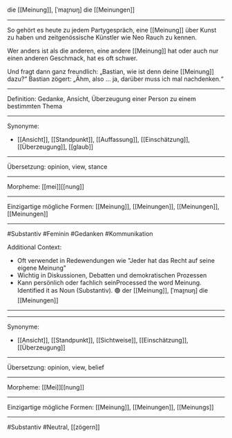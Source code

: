 die [[Meinung]], [ˈmaɪ̯nʊŋ]
die [[Meinungen]]

---
So gehört es heute zu jedem Partygespräch, eine [[Meinung]] über Kunst zu haben und zeitgenössische Künstler wie Neo Rauch zu kennen.

Wer anders ist als die anderen, eine andere [[Meinung]] hat oder auch nur einen anderen Geschmack, hat es oft schwer.

Und fragt dann ganz freundlich: „Bastian, wie ist denn deine [[Meinung]] dazu?“ 
Bastian zögert: „Ähm, also … ja, darüber muss ich mal nachdenken.“ 

---

Definition: Gedanke, Ansicht, Überzeugung einer Person zu einem bestimmten Thema

---
Synonyme:
- [[Ansicht]], [[Standpunkt]], [[Auffassung]], [[Einschätzung]], [[Überzeugung]], [[glaub]]

---
Übersetzung: opinion, view, stance

---
Morpheme:
[[mei]][[nung]]

---
Einzigartige mögliche Formen: [[Meinung]], [[Meinungen]], [[Meinungen]], [[Meinungen]]

---
#Substantiv #Feminin #Gedanken #Kommunikation

Additional Context:
- Oft verwendet in Redewendungen wie "Jeder hat das Recht auf seine eigene Meinung"
- Wichtig in Diskussionen, Debatten und demokratischen Prozessen
- Kann persönlich oder fachlich seinProcessed the word Meinung. Identified it as Noun (Substantiv). 🟢 der [[Meinung]], [ˈmaɪ̯nʊŋ]
die [[Meinungen]]


---


---
Synonyme:
- [[Ansicht]], [[Standpunkt]], [[Sichtweise]], [[Einschätzung]], [[Überzeugung]]

---
Übersetzung: opinion, view, belief

---
Morpheme:
[[Mei]][[nung]]

---
Einzigartige mögliche Formen: [[Meinung]], [[Meinungen]], [[Meinungs]]

---
#Substantiv #Neutral, [[zögern]]